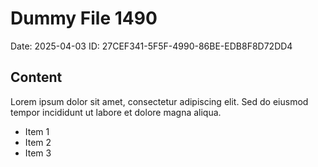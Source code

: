 # Dummy File 1490

Date: 2025-04-03
ID: 27CEF341-5F5F-4990-86BE-EDB8F8D72DD4

## Content

Lorem ipsum dolor sit amet, consectetur adipiscing elit.
Sed do eiusmod tempor incididunt ut labore et dolore magna aliqua.

* Item 1
* Item 2
* Item 3

